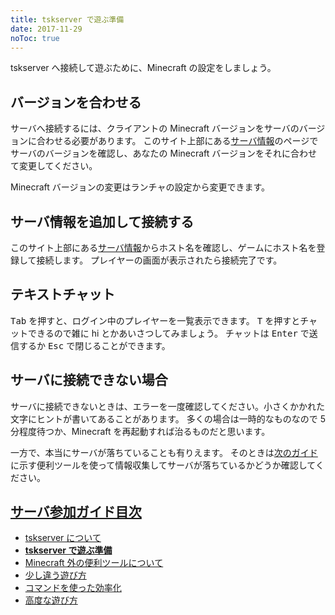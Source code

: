 ```yaml
---
title: tskserver で遊ぶ準備
date: 2017-11-29
noToc: true
---
```


tskserver へ接続して遊ぶために、Minecraft の設定をしましょう。

## バージョンを合わせる
サーバへ接続するには、クライアントの Minecraft バージョンをサーバのバージョンに合わせる必要があります。
このサイト上部にある[サーバ情報](/about)のページでサーバのバージョンを確認し、あなたの Minecraft バージョンをそれに合わせて変更してください。

Minecraft バージョンの変更はランチャの設定から変更できます。

## サーバ情報を追加して接続する
このサイト上部にある[サーバ情報](/about)からホスト名を確認し、ゲームにホスト名を登録して接続します。
プレイヤーの画面が表示されたら接続完了です。

## テキストチャット
<kbd>Tab</kbd> を押すと、ログイン中のプレイヤーを一覧表示できます。
<kbd>T</kbd> を押すとチャットできるので雑に hi とかあいさつしてみましょう。
チャットは <kbd>Enter</kbd> で送信するか <kbd>Esc</kbd> で閉じることができます。

## サーバに接続できない場合
サーバに接続できないときは、エラーを一度確認してください。小さくかかれた文字にヒントが書いてあることがあります。
多くの場合は一時的なものなので 5 分程度待つか、Minecraft を再起動すれば治るものだと思います。

一方で、本当にサーバが落ちていることも有りえます。
そのときは[次のガイド](/introduction/tools)に示す便利ツールを使って情報収集してサーバが落ちているかどうか確認してください。


## [サーバ参加ガイド目次](/introduction)
* [tskserver について](/introduction/about)
* **[tskserver で遊ぶ準備](/introduction/prepare)**
* [Minecraft 外の便利ツールについて](/introduction/tools)
* [少し違う遊び方](/introduction/plugins)
* [コマンドを使った効率化](/introduction/commands)
* [高度な遊び方](/introduction/advanced)
